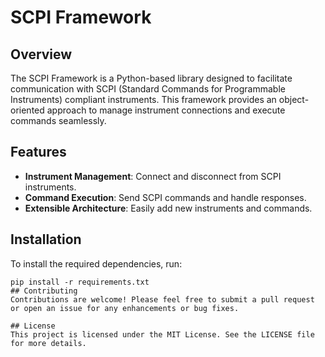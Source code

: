 # SCPI Framework

## Overview
The SCPI Framework is a Python-based library designed to facilitate communication with SCPI (Standard Commands for Programmable Instruments) compliant instruments. This framework provides an object-oriented approach to manage instrument connections and execute commands seamlessly.

## Features
- **Instrument Management**: Connect and disconnect from SCPI instruments.
- **Command Execution**: Send SCPI commands and handle responses.
- **Extensible Architecture**: Easily add new instruments and commands.

## Installation
To install the required dependencies, run:

```
pip install -r requirements.txt
## Contributing
Contributions are welcome! Please feel free to submit a pull request or open an issue for any enhancements or bug fixes.

## License
This project is licensed under the MIT License. See the LICENSE file for more details.